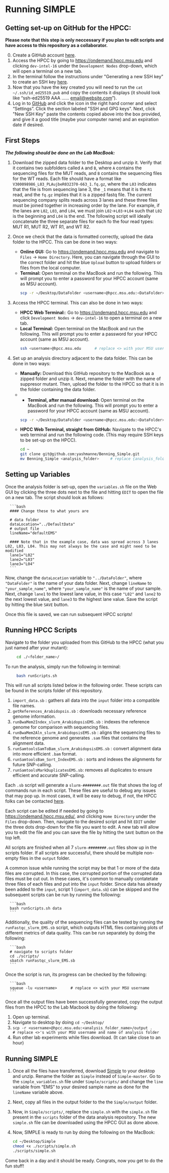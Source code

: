 # Running SIMPLE

## Getting set-up on GitHub for the HPCC:

**Please note that this step is only neccessary if you plan to edit scripts and have access to this repository as a collaborator.**

0. Create a GitHub account [here](https://github.com/).
1. Access the HPCC by going to https://ondemand.hpcc.msu.edu and clicking `dev-intel-16` under the `Development Nodes` drop-down, which will open a terminal on a new tab.
2. In the terminal follow the instructions under "Generating a new SSH key" to create an SSH key [here](https://docs.github.com/en/authentication/connecting-to-github-with-ssh/generating-a-new-ssh-key-and-adding-it-to-the-ssh-agent). 
3. Now that you have the key created you will need to run the `cat ~/.ssh/id_ed25519.pub` and copy the contents it displays (it should look like “ssh-ed25519 AAA …… email@website.com”).
4. Log in to [GitHub](https://github.com/) and click the icon in the right hand corner and select “Settings”. Click the section labeled "SSH and GPG keys". Next, click "New SSH Key" paste the contents copied above into the box provided, and give it a good title (maybe your computer name) and an expiration date if desired.

## First Steps

***The following should be done on the Lab MacBook:***

1. Download the zipped data folder to the Desktop and unzip it. Verify that it contains two subfolders called `A` and `B`, where `A` contains the sequencing files for the MUT reads, and `B` contains the sequencing files for the WT reads. Each file should have a format like `V300098986_L03_PLAujbeR032370-663_1.fq.gz`, where the `L03` indicates that the file is from sequencing lane 3, the `_1` means that it is the `R1` read, and the `fq.gz` implies that it is a zipped fastq file. The current sequencing company splits reads across 3 lanes and these three files must be joined together in increasing order by the lane. For example, if the lanes are `L02`, `L03`, and `L04`, we must join `L02`->`L03`->`L04` such that `L02` is the beginning and `L04` is the end. The following script will ideally concatenate the three separate files for each fo the four read types: MUT R1, MUT R2, WT R1, and WT R2.
   
2. Once we check that the data is formatted correctly, upload the data folder to the HPCC. This can be done in two ways:

    * **Online GUI:** Go to https://ondemand.hpcc.msu.edu and navigate to `Files` -> `Home Directory`. Here, you can navigate through the GUI to the correct folder and hit the blue `Upload` button to upload folders or files from the local computer.
    * **Terminal:** Open terminal on the MacBook and run the following. This will prompt you to enter a password for your HPCC account (same as MSU account).
      ```bash
      scp -r ~/Desktop/DataFolder <username>@hpcc.msu.edu:<DataFolder>     # replace <>'s with your MSU username and the name of your data folder
      ```
3. Access the HPCC terminal. This can also be done in two ways:

    * **HPCC Web Terminal:**: Go to https://ondemand.hpcc.msu.edu and click `Development Nodes` -> `dev-intel-16` to open a terminal on a new tab.  
    * **Local Terminal:** Open terminal on the MacBook and run the following. This will prompt you to enter a password for your HPCC account (same as MSU account).
      ```bash
      ssh <username>@hpcc.msu.edu      # replace <> with your MSU username 
      ```

4. Set up an analysis directory adjacent to the data folder. This can be done in two ways:

   * **Manually:** Download this GitHub repository to the MacBook as a zipped folder and unzip it. Next, rename the folder with the name of suppresor mutant. Then, upload the folder to the HPCC so that it is in the folder containing the data folder. 
   * * **Terminal, after manual download:** Open terminal on the MacBook and run the following. This will prompt you to enter a password for your HPCC account (same as MSU account).
      ```bash
      scp -r ~/Desktop/DataFolder <username>@hpcc.msu.edu:<DataFolder>     # replace <>'s with your MSU username and the name of your data folder
      ```
   * **HPCC Web Terminal, straight from GitHub:** Navigate to the HPCC's web terminal and run the following code. (This may require SSH keys to be set-up on the HPCC).
     ```bash
     cd ~
     git clone git@github.com:yashmanne/Benning_Simple.git
     mv Benning_Simple <analysis_folder>     # replace {analysis_folder} with {your_sample_name}
     ```

## Setting up Variables

Once the analysis folder is set-up, open the `variables.sh` file on the Web GUI by clicking the three dots next to the file and hitting `EDIT` to open the file on a new tab. The script should look as follows:

      ```bash
      #### Change these to what yours are

      # data folder
      dataLocation="../DefaultData"
      # output file
      lineName="defaultEMS"

      #### Note that in the example case, data was spread across 3 lanes L02, L03, L04. This may not always be the case and might need to be modified
      lane1="L02"
      lane2="L03"
      lane3="L04"
      ```
Now, change the `dataLocation` variable to `"../DataFolder"`, where `"DataFolder"` is the name of your data folder. Next, change `lineName` to `"your_sample_name"`, where `"your_sample_name"` is the name of your sample. Next, change `lane1` to the lowest lane value, in this case `"L02"` and `lane2` to the next lowest value, and `lane3` to the highest lane value. Save the script by hitting the blue `SAVE` button.

Once this file is saved, we can run subsequent HPCC scripts!

## Running HPCC Scripts

Navigate to the folder you uploaded from this GitHub to the HPCC (what you just named after your mutant):

 ```bash
      cd ./<folder_name>/ 
 ``` 

To run the analysis, simply run the following in terminal:

 ```bash
      bash runScripts.sh 
 ```

This will run all scripts listed below in the following order. These scripts can be found in the scripts folder of this repository.
   1. `import_data.sb` : gathers all data into the `input` folder into a compatible file names.
   2. `getReferences_Arabidopsis.sb` : downloads necessary reference genome information.
   3. `runBwaMem2Index_slurm_ArabidopsisEMS.sb` : indexes the reference genome for comparison with sequencing files.
   4. `runBwaMem2Aln_slurm_ArabidopsisEMS.sb` : aligns the sequencing files to the reference genome and generates `.sam` files that contains the alignment data.
   5. `runSamtoolsSamToBam_slurm_ArabidopsisEMS.sb` : convert alignment data into more efficient `.bam` format.
   6. `runSamtoolsBam_Sort_IndexEMS.sb` : sorts and indexes the alignments for future SNP-calling.
   7. `runSamtoolsMarkDuplicatesEMS.sb`: removes all duplicates to ensure efficient and accurate SNP-calling.

Each `.sb` script will generate a `slurm-########.out` file that shows the log of commands run in each script. These files are useful to debug any issues that may pop up. In most cases, it will be easy to debug, if not, the HPCC folks can be contacted [here](https://contact.icer.msu.edu/contact). 

Each script can be edited if needed by going to https://ondemand.hpcc.msu.edu/, and clicking `Home Directory` under the `Files` drop-down. Then, navigate to the desired script and hit `EDIT` under the three dots drop-down for the file you want to edit. A new tab will allow you to edit the file and you can save the file by hitting the `SAVE` button on the top left.

All scripts are finished when all 7 `slurm-########.out` files show up in the scripts folder. If all scripts are successful, there should be multiple non-empty files in the `output` folder.

A common issue while running the script may be that 1 or more of the data files are corrupted. In this case, the corrupted portion of the corrupted data files must be cut out. In these cases, it's common to manually contatetate three files of each files and put into the `input` folder. Since data has already been added to the `input`, script 1 (`import_data.sb`) can be skipped and the subsequent scripts can be run by running the following:

      ```bash
      bash runScripts.sh data
      ```

Additionally, the quality of the sequencing files can be tested by running the `runFastqc_slurm_EMS.sb` script, which outputs HTML files containing plots of different metrics of data quality. This can be run separately by doing the following:

      ```bash
      # navigate to scripts folder
      cd ./scripts/
      sbatch runFastqc_slurm_EMS.sb
      ``` 

Once the script is run, its progress can be checked by the following:

      ```bash 
      squeue -lu <username>      # replace <> with your MSU username 
      ```
 
Once all the output files have been successfully generated, copy the output files from the HPCC to the Lab Macbook by doing the following:

1. Open up terminal.
2. Navigate to desktop by doing `cd ~/Desktop/`
3. `scp -r <username>@hpcc.msu.edu:<analysis_folder_name>/output .      # replace <>'s with your MSU username and name of analysis folder `  
4. Run other lab experiments while files download. (It can take close to an hour)

## Running SIMPLE
1. Once all the files have transferred, download [Simple](https://github.com/wacguy/Simple) to your desktop and unzip. Rename the folder as `Simple` instead of `Simple-master`. Go to the `simple_variables.sh` file under `Simple/scripts/` and change the `line` variable from “EMS” to your desired sample name as done for the `lineName` variable above. 

2. Next, copy all files in the output folder to the the `Simple/output` folder.

3. Now, in `Simple/scripts/`, replace the `simple.sh` with the `simple.sh` file present in the `scripts` folder of the data analysis repository. The new `simple.sh` file can be downloaded using the HPCC GUI as done above.
      
<!--       ```bash
      cd ~/Desktop/Simple/scripts/
      scp <username>@hpcc.msu.edu:<analysis_folder>/scripts/simple.sh ./simple.sh      # replace <>'s with your MSU username and name of analysis folder
      ``` -->
 
4. Now, SIMPLE is ready to run by doing the following on the MacBook:

      ```bash
      cd ~/Desktop/Simple
      chmod +x ./scripts/simple.sh
      ./scripts/simple.sh
      ```

Come back in a day and it should be ready. Congrats, now you get to do the fun stuff!
